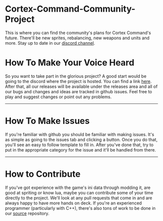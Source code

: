 # Cortex-Command-Community-Project
This is where you can find the community's plans for Cortex Command's future. There'll be new sprites, rebalancing, new weapons and units and more. Stay up to date in our [discord channel](https://discord.gg/SdNnKJN).

# How To Make Your Voice Heard #

So you want to take part in the glorious project? A good start would be going to the discord where the project is hosted. You can find a link [here](https://discord.gg/SdNnKJN). After that, all our releases will be available under the releases area and all of our bugs and changes and ideas are tracked in github issues. Feel free to play and suggest changes or point out any problems.
***
# How To Make Issues #

If you're familiar with github you should be familiar with making issues. It's as simple as going to the issues tab and clicking a button. Once you do that, you'll see an easy to follow template to fill in. After you've done that, try to put in the appropriate category for the issue and it'll be handled from there.
***
# How to Contribute #

If you've got experience with the game's ini data through modding it, are good at spriting or know lua, maybe you can contribute some of your time directly to the project. We'll look at any pull requests that come in and are always happy to have more hands on deck.
If you're an experienced programmer (particularly with C++), there's also tons of work to be done in our [source](https://github.com/cortex-command-community/Cortex-Command-Community-Project-Source) repository.
